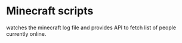 # Minecraft scripts
watches the minecraft log file and provides API to fetch list of people currently online.
